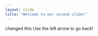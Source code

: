 ```yaml
---
layout: slide
title: "Welcome to our second slide!"
---
```

changed this
Use the left arrow to go back!

